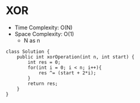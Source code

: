 # XOR
* Time Complexity: O(N)
* Space Complexity: O(1)
	* N as n
```
class Solution {
    public int xorOperation(int n, int start) {
        int res = 0;
        for(int i = 0; i < n; i++){
            res ^= (start + 2*i);
        }
        return res;
    }
}
```